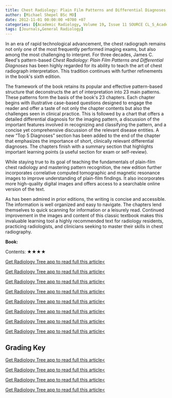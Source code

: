 ```yaml
---
title: Chest Radiology: Plain Film Patterns and Differential Diagnoses, Sixth Edition
author: [Michael Shepel BSc MD]
date: 2012-11-01 00:00:00 +0700 +07
categories: [{Academic Radiology, Volume 19, Issue 11 SOURCE CL_S_AcademicRadiologyVolume19Issue11 1}]
tags: [Journals,General Radiology]
---
```

In an era of rapid technological advancement, the chest radiograph remains not only one of the most frequently performed imaging exams, but also among the most challenging to interpret. For three decades, James C. Reed's pattern-based _Chest Radiology: Plain Film Patterns and Differential Diagnoses_ has been highly regarded for its ability to teach the art of chest radiograph interpretation. This tradition continues with further refinements in the book's sixth edition.

The framework of the book retains its popular and effective pattern-based structure that deconstructs the art of interpretation into 23 main patterns. These patterns form the basis of the book's 23 chapters. Each chapter begins with illustrative case-based questions designed to engage the reader and offer a taste of not only the chapter contents but also the challenges seen in clinical practice. This is followed by a chart that offers a detailed differential diagnosis for the imaging pattern, a discussion of the important features involved in recognizing and classifying the pattern, and a concise yet comprehensive discussion of the relevant disease entities. A new “Top 5 Diagnoses” section has been added to the end of the chapter that emphasizes the importance of short, clinically relevant differential diagnoses. The chapters finish with a summary section that highlights important learning points (a useful section for exam or self-review).

While staying true to its goal of teaching the fundamentals of plain-film chest radiology and mastering pattern recognition, the new edition further incorporates correlative computed tomographic and magnetic resonance images to improve understanding of plain-film findings. It also incorporates more high-quality digital images and offers access to a searchable online version of the text.

As has been admired in prior editions, the writing is concise and accessible. The information is well organized and easy to navigate. The chapters lend themselves to quick scanning for information or a leisurely read. Continued improvement in the images and content of this classic textbook makes this invaluable learning tool a highly recommended text for radiology residents, practicing radiologists, and clinicians seeking to master their skills in chest radiography.

**Book:**

Contents: ★★★★

[Get Radiology Tree app to read full this article<](https://clinicalpub.com/app)

[Get Radiology Tree app to read full this article<](https://clinicalpub.com/app)

[Get Radiology Tree app to read full this article<](https://clinicalpub.com/app)

[Get Radiology Tree app to read full this article<](https://clinicalpub.com/app)

[Get Radiology Tree app to read full this article<](https://clinicalpub.com/app)

[Get Radiology Tree app to read full this article<](https://clinicalpub.com/app)

[Get Radiology Tree app to read full this article<](https://clinicalpub.com/app)

[Get Radiology Tree app to read full this article<](https://clinicalpub.com/app)

## Grading Key

[Get Radiology Tree app to read full this article<](https://clinicalpub.com/app)

[Get Radiology Tree app to read full this article<](https://clinicalpub.com/app)

[Get Radiology Tree app to read full this article<](https://clinicalpub.com/app)

[Get Radiology Tree app to read full this article<](https://clinicalpub.com/app)